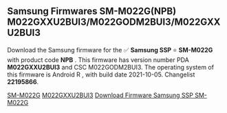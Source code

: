 <h2>Samsung Firmwares SM-M022G(NPB) M022GXXU2BUI3/M022GODM2BUI3/M022GXXU2BUI3</h2>
Download the Samsung firmware for the ✅ <strong>Samsung SSP </strong> ⭐ <strong>SM-M022G</strong> with product code <strong>NPB</strong> . This firmware has version number PDA <strong>M022GXXU2BUI3</strong> and CSC M022GODM2BUI3. The operating system of this firmware is Android R , with build date 2021-10-05. Changelist <strong>22195866</strong>.


[SM-M022G](https://samfirm.shop/samsung/model/SM-M022G)
[M022GXXU2BUI3](https://samfirm.shop/samsung/pda/M022GXXU2BUI3)
[Download Firmware Samsung SSP SM-M022G](https://samfirm.shop/samsung/firmware/463159)
